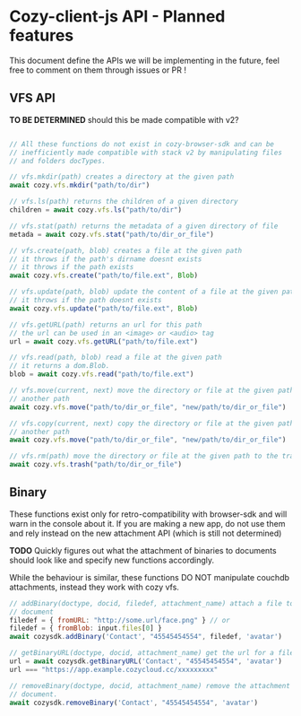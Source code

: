 # Cozy-client-js API - Planned features

This document define the APIs we will be implementing in the future, feel free
to comment on them through issues or PR !

## VFS API

**TO BE DETERMINED** should this be made compatible with v2?

```javascript

// All these functions do not exist in cozy-browser-sdk and can be
// inefficiently made compatible with stack v2 by manipulating files
// and folders docTypes.

// vfs.mkdir(path) creates a directory at the given path
await cozy.vfs.mkdir("path/to/dir")

// vfs.ls(path) returns the children of a given directory
children = await cozy.vfs.ls("path/to/dir")

// vfs.stat(path) returns the metadata of a given directory of file
metada = await cozy.vfs.stat("path/to/dir_or_file")

// vfs.create(path, blob) creates a file at the given path
// it throws if the path's dirname doesnt exists
// it throws if the path exists
await cozy.vfs.create("path/to/file.ext", Blob)

// vfs.update(path, blob) update the content of a file at the given path
// it throws if the path doesnt exists
await cozy.vfs.update("path/to/file.ext", Blob)

// vfs.getURL(path) returns an url for this path
// the url can be used in an <image> or <audio> tag
url = await cozy.vfs.getURL("path/to/file.ext")

// vfs.read(path, blob) read a file at the given path
// it returns a dom.Blob.
blob = await cozy.vfs.read("path/to/file.ext")

// vfs.move(current, next) move the directory or file at the given path then
// another path
await cozy.vfs.move("path/to/dir_or_file", "new/path/to/dir_or_file")

// vfs.copy(current, next) copy the directory or file at the given path to
// another path
await cozy.vfs.move("path/to/dir_or_file", "new/path/to/dir_or_file")

// vfs.rm(path) move the directory or file at the given path to the trash
await cozy.vfs.trash("path/to/dir_or_file")
```

## Binary

These functions exist only for retro-compatibility with browser-sdk and will warn in the console about it. If you are making a new app, do not use them and rely instead on the new attachment API (which is still not determined)

**TODO** Quickly figures out what the attachment of binaries to documents should look like and specify new functions accordingly.

While the behaviour is similar, these functions DO NOT manipulate couchdb attachments, instead they work with cozy vfs.

```javascript
// addBinary(doctype, docid, filedef, attachment_name) attach a file to a
// document
filedef = { fromURL: "http://some.url/face.png" } // or
filedef = { fromBlob: input.files[0] }
await cozysdk.addBinary('Contact', "45545454554", filedef, 'avatar')

// getBinaryURL(doctype, docid, attachment_name) get the url for a file
url = await cozysdk.getBinaryURL('Contact', "45545454554", 'avatar')
url === "https://app.example.cozycloud.cc/xxxxxxxxx"

// removeBinary(doctype, docid, attachment_name) remove the attachment from a
// document.
await cozysdk.removeBinary('Contact', "45545454554", 'avatar')
```

